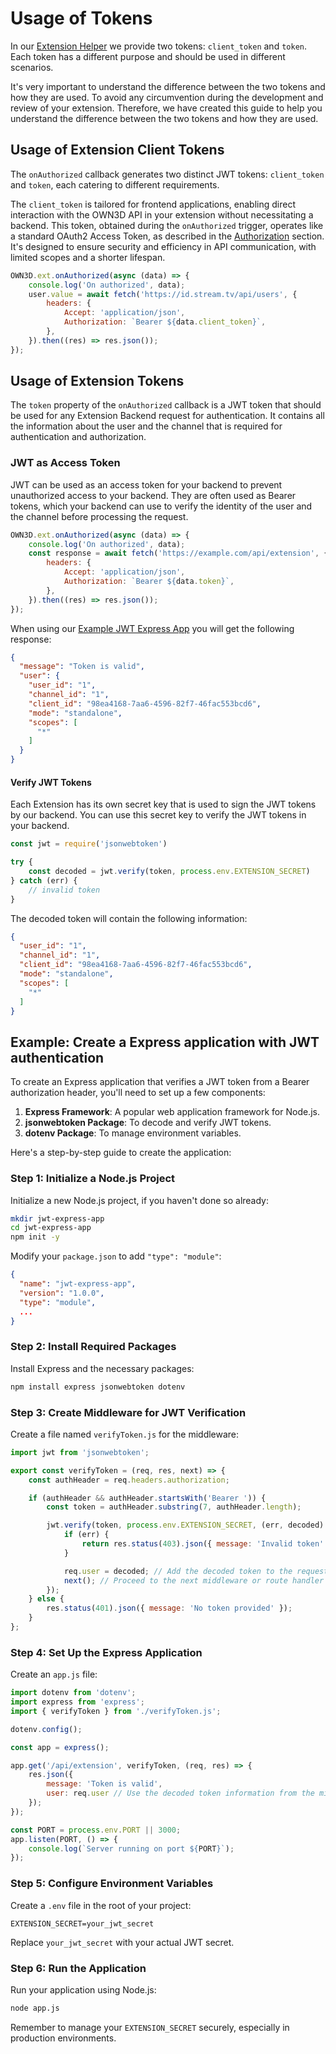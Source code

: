 # Usage of Tokens

In our [Extension Helper](extension-helper.md) we provide two tokens: `client_token` and `token`. Each token has a
different purpose and should be used in different scenarios.

It's very important to understand the difference between the two tokens and how they are used. To avoid any
circumvention during the development and review of your extension. Therefore, we have created this guide to help you
understand the difference between the two tokens and how they are used.

## Usage of Extension Client Tokens

The `onAuthorized` callback generates two distinct JWT tokens: `client_token` and `token`, each catering to different
requirements.

The `client_token` is tailored for frontend applications, enabling direct interaction with the OWN3D API in your
extension without necessitating a backend. This token, obtained during the `onAuthorized` trigger, operates like a
standard OAuth2 Access Token, as described in the [Authorization](../authorization.md) section. It's designed to ensure
security and efficiency in API communication, with limited scopes and a shorter lifespan.

```js
OWN3D.ext.onAuthorized(async (data) => {
    console.log('On authorized', data);
    user.value = await fetch('https://id.stream.tv/api/users', {
        headers: {
            Accept: 'application/json',
            Authorization: `Bearer ${data.client_token}`,
        },
    }).then((res) => res.json());
});
```

## Usage of Extension Tokens

The `token` property of the `onAuthorized` callback is a JWT token that should be used for any Extension Backend request
for authentication. It contains all the information about the user and the channel that is required for authentication
and authorization.

### JWT as Access Token

JWT can be used as an access token for your backend to prevent unauthorized access to your backend. They are often used
as Bearer tokens, which your backend can use to verify the identity of the user and the channel before processing the
request.

```js
OWN3D.ext.onAuthorized(async (data) => {
    console.log('On authorized', data);
    const response = await fetch('https://example.com/api/extension', {
        headers: {
            Accept: 'application/json',
            Authorization: `Bearer ${data.token}`,
        },
    }).then((res) => res.json());
});
```

When using our [Example JWT Express App](#example-create-a-express-application-with-jwt-authentication) you will get
the following response:

```json
{
  "message": "Token is valid",
  "user": {
    "user_id": "1",
    "channel_id": "1",
    "client_id": "98ea4168-7aa6-4596-82f7-46fac553bcd6",
    "mode": "standalone",
    "scopes": [
      "*"
    ]
  }
}
```

#### Verify JWT Tokens

Each Extension has its own secret key that is used to sign the JWT tokens by our backend. You can use this secret key
to verify the JWT tokens in your backend.

```js
const jwt = require('jsonwebtoken')

try {
    const decoded = jwt.verify(token, process.env.EXTENSION_SECRET)
} catch (err) {
    // invalid token
}
```

The decoded token will contain the following information:

```json
{
  "user_id": "1",
  "channel_id": "1",
  "client_id": "98ea4168-7aa6-4596-82f7-46fac553bcd6",
  "mode": "standalone",
  "scopes": [
    "*"
  ]
}
```

## Example: Create a Express application with JWT authentication

To create an Express application that verifies a JWT token from a Bearer authorization header, you'll need to set up a
few components:

1. **Express Framework**: A popular web application framework for Node.js.
2. **jsonwebtoken Package**: To decode and verify JWT tokens.
3. **dotenv Package**: To manage environment variables.

Here's a step-by-step guide to create the application:

### Step 1: Initialize a Node.js Project

Initialize a new Node.js project, if you haven't done so already:

```bash
mkdir jwt-express-app
cd jwt-express-app
npm init -y
```

Modify your `package.json` to add `"type": "module"`:

```json
{
  "name": "jwt-express-app",
  "version": "1.0.0",
  "type": "module",
  ...
}
```

### Step 2: Install Required Packages

Install Express and the necessary packages:

```bash
npm install express jsonwebtoken dotenv
```

### Step 3: Create Middleware for JWT Verification

Create a file named `verifyToken.js` for the middleware:

```javascript
import jwt from 'jsonwebtoken';

export const verifyToken = (req, res, next) => {
    const authHeader = req.headers.authorization;

    if (authHeader && authHeader.startsWith('Bearer ')) {
        const token = authHeader.substring(7, authHeader.length);

        jwt.verify(token, process.env.EXTENSION_SECRET, (err, decoded) => {
            if (err) {
                return res.status(403).json({ message: 'Invalid token' });
            }

            req.user = decoded; // Add the decoded token to the request object
            next(); // Proceed to the next middleware or route handler
        });
    } else {
        res.status(401).json({ message: 'No token provided' });
    }
};
```

### Step 4: Set Up the Express Application

Create an `app.js` file:

```javascript
import dotenv from 'dotenv';
import express from 'express';
import { verifyToken } from './verifyToken.js';

dotenv.config();

const app = express();

app.get('/api/extension', verifyToken, (req, res) => {
    res.json({
        message: 'Token is valid',
        user: req.user // Use the decoded token information from the middleware
    });
});

const PORT = process.env.PORT || 3000;
app.listen(PORT, () => {
    console.log(`Server running on port ${PORT}`);
});
```

### Step 5: Configure Environment Variables

Create a `.env` file in the root of your project:

```
EXTENSION_SECRET=your_jwt_secret
```

Replace `your_jwt_secret` with your actual JWT secret.

### Step 6: Run the Application

Run your application using Node.js:

```bash
node app.js
```

Remember to manage your `EXTENSION_SECRET` securely, especially in production environments.
